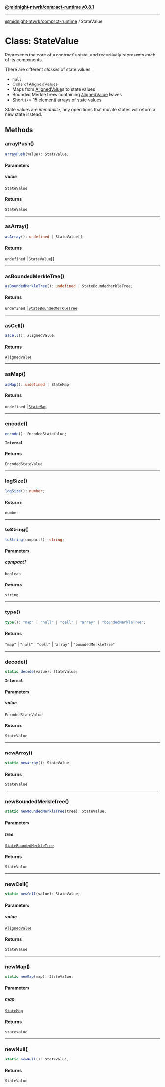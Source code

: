[**@midnight-ntwrk/compact-runtime v0.8.1**](../README.md)

***

[@midnight-ntwrk/compact-runtime](../globals.md) / StateValue

# Class: StateValue

Represents the core of a contract's state, and recursively represents each
of its components.

There are different *classes* of state values:
- `null`
- Cells of [AlignedValue](../type-aliases/AlignedValue.md)s
- Maps from [AlignedValue](../type-aliases/AlignedValue.md)s to state values
- Bounded Merkle trees containing [AlignedValue](../type-aliases/AlignedValue.md) leaves
- Short (\<= 15 element) arrays of state values

State values are *immutable*, any operations that mutate states will return
a new state instead.

## Methods

### arrayPush()

```ts
arrayPush(value): StateValue;
```

#### Parameters

##### value

`StateValue`

#### Returns

`StateValue`

***

### asArray()

```ts
asArray(): undefined | StateValue[];
```

#### Returns

`undefined` \| `StateValue`[]

***

### asBoundedMerkleTree()

```ts
asBoundedMerkleTree(): undefined | StateBoundedMerkleTree;
```

#### Returns

`undefined` \| [`StateBoundedMerkleTree`](StateBoundedMerkleTree.md)

***

### asCell()

```ts
asCell(): AlignedValue;
```

#### Returns

[`AlignedValue`](../type-aliases/AlignedValue.md)

***

### asMap()

```ts
asMap(): undefined | StateMap;
```

#### Returns

`undefined` \| [`StateMap`](StateMap.md)

***

### encode()

```ts
encode(): EncodedStateValue;
```

**`Internal`**

#### Returns

`EncodedStateValue`

***

### logSize()

```ts
logSize(): number;
```

#### Returns

`number`

***

### toString()

```ts
toString(compact?): string;
```

#### Parameters

##### compact?

`boolean`

#### Returns

`string`

***

### type()

```ts
type(): "map" | "null" | "cell" | "array" | "boundedMerkleTree";
```

#### Returns

`"map"` \| `"null"` \| `"cell"` \| `"array"` \| `"boundedMerkleTree"`

***

### decode()

```ts
static decode(value): StateValue;
```

**`Internal`**

#### Parameters

##### value

`EncodedStateValue`

#### Returns

`StateValue`

***

### newArray()

```ts
static newArray(): StateValue;
```

#### Returns

`StateValue`

***

### newBoundedMerkleTree()

```ts
static newBoundedMerkleTree(tree): StateValue;
```

#### Parameters

##### tree

[`StateBoundedMerkleTree`](StateBoundedMerkleTree.md)

#### Returns

`StateValue`

***

### newCell()

```ts
static newCell(value): StateValue;
```

#### Parameters

##### value

[`AlignedValue`](../type-aliases/AlignedValue.md)

#### Returns

`StateValue`

***

### newMap()

```ts
static newMap(map): StateValue;
```

#### Parameters

##### map

[`StateMap`](StateMap.md)

#### Returns

`StateValue`

***

### newNull()

```ts
static newNull(): StateValue;
```

#### Returns

`StateValue`
